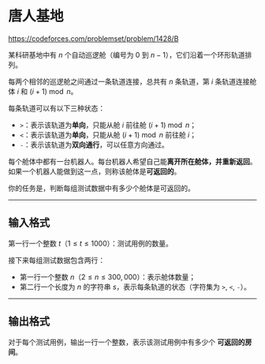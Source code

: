 # 唐人基地

https://codeforces.com/problemset/problem/1428/B

某科研基地中有 $n$ 个自动巡逻舱（编号为 $0$ 到 $n-1$），它们沿着一个环形轨道排列。

每两个相邻的巡逻舱之间通过一条轨道连接，总共有 $n$ 条轨道，第 $i$ 条轨道连接舱体 $i$ 和 $(i+1) \bmod n$。

每条轨道可以有以下三种状态：

- `>`：表示该轨道为**单向**，只能从舱 $i$ 前往舱 $(i+1) \bmod n$；
- `<`：表示该轨道为**单向**，只能从舱 $(i+1) \bmod n$ 前往舱 $i$；
- `-`：表示该轨道为**双向通行**，可以任意方向通过。

每个舱体中都有一台机器人。每台机器人希望自己能**离开所在舱体，并重新返回**。如果一个机器人能做到这一点，则称该舱体是**可返回的**。

你的任务是，判断每组测试数据中有多少个舱体是可返回的。

------

## 输入格式

第一行一个整数 $t$（$1 \le t \le 1000$）：测试用例的数量。

接下来每组测试数据包含两行：

- 第一行一个整数 $n$（$2 \le n \le 300{,}000$）：表示舱体数量；
- 第二行一个长度为 $n$ 的字符串 $s$，表示每条轨道的状态（字符集为 `>`, `<`, `-`）。

------

## 输出格式

对于每个测试用例，输出一行一个整数，表示该测试用例中有多少个 **可返回的房间**。